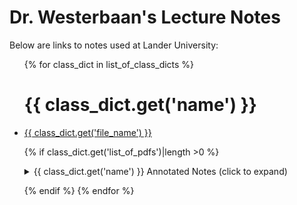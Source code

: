 <script>
    function add_link_by_date(listId,dispDate,urlString){
        if (new Date() >= new Date(dispDate)){
            // TODO: Clean up this Javascript. This works for now, but creating "myItem" might be excessive?

            const segments = new URL(urlString).pathname.split('/');
            const fileName = segments.pop() || segments.pop(); // Handle potential trailing slash

            const myLink=document.createElement('a');
            myLink.href = urlString;
            myLink.text = fileName;
            myLink.target = "_blank"

            const myItem=document.createElement('li');
            myItem.append(myLink);
            document.getElementById(listId).append(myItem);
        }
    }
</script>

<h1>Dr. Westerbaan's Lecture Notes</h1>

Below are links to notes used at Lander University:

<ul>{% for class_dict in list_of_class_dicts %}
<h1> {{ class_dict.get('name') }} </h1>

<li><a href="https://github.com/pwesterbaan/lander_lecture_notes/raw/main/{{ class_dict.get('file_name') }}" target="_blank">{{ class_dict.get('file_name') }}</a></li>

{% if class_dict.get('list_of_pdfs')|length >0 %}
<details name="annotated_notes">
  <summary>{{ class_dict.get('name') }} Annotated Notes (click to expand)</summary>

  <ul id="{{class_dict.get('list_id')}}">{% for file in class_dict.get('list_of_pdfs') %}
    <script> add_link_by_date("{{class_dict.get('list_id')}}","{{class_dict.get('release_date').get(file,'')}}","{{class_dict.get('base_url')}}{{file}}")</script>
{% endfor %}
  </ul>
</details>

{% endif %}
{% endfor %}
</ul>